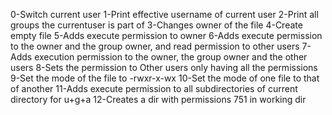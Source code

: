 0-Switch current user
1-Print effective username of current user
2-Print all groups the currentuser is part of
3-Changes owner of the file
4-Create empty file
5-Adds execute permission to owner
6-Adds execute permission to the owner and the group owner, and read permission to other users
7-Adds execution permission to the owner, the group owner and the other users
8-Sets the permission to Other users only having all the permissions
9-Set the mode of the file to -rwxr-x-wx
10-Set the mode of one file to that of another
11-Adds execute permission to all subdirectories of current directory for u+g+a
12-Creates a dir with permissions 751 in working dir
